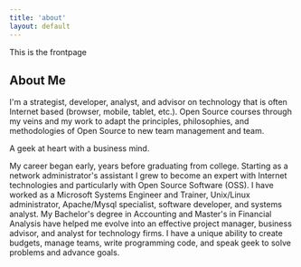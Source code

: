 ```yaml
---
title: 'about'
layout: default
---
```


This is the frontpage
## About Me

I'm a strategist, developer, analyst, and advisor on technology that is often Internet based (browser, mobile, tablet, etc.). Open Source courses through my veins and my work to adapt the principles, philosophies, and methodologies of Open Source to new team management and team.  

A geek at heart with a business mind.

My career began early, years before graduating from college. Starting as a network administrator's assistant I grew to become an expert with Internet technologies and particularly with Open Source Software (OSS). I have worked as a Microsoft Systems Engineer and Trainer, Unix/Linux administrator, Apache/Mysql specialist, software developer, and systems analyst. My Bachelor's degree in Accounting and Master's in Financial Analysis have helped me evolve into an effective project manager, business advisor, and analyst for technology firms. I have a unique ability to create budgets, manage teams, write programming code, and speak geek to solve problems and advance goals.
